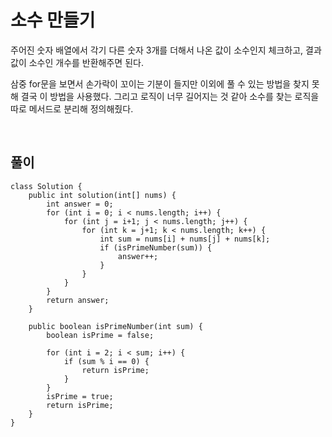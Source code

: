 # 소수 만들기
주어진 숫자 배열에서 각기 다른 숫자 3개를 더해서 나온 값이 소수인지 체크하고, 결과값이 소수인 개수를 반환해주면 된다.

삼중 for문을 보면서 손가락이 꼬이는 기분이 들지만 이외에 풀 수 있는 방법을 찾지 못해 결국 이 방법을 사용했다.
그리고 로직이 너무 길어지는 것 같아 소수를 찾는 로직을 따로 메서드로 분리해 정의해줬다.

<br>

## 풀이
```
class Solution {
    public int solution(int[] nums) {
        int answer = 0;
        for (int i = 0; i < nums.length; i++) {
            for (int j = i+1; j < nums.length; j++) {
                for (int k = j+1; k < nums.length; k++) {
                    int sum = nums[i] + nums[j] + nums[k];
                    if (isPrimeNumber(sum)) {
                        answer++;
                    }
                }
            }
        }
        return answer;
    }
    
    public boolean isPrimeNumber(int sum) {
        boolean isPrime = false;
        
        for (int i = 2; i < sum; i++) {
            if (sum % i == 0) {
                return isPrime;
            }
        }
        isPrime = true;
        return isPrime;
    }
}
```
